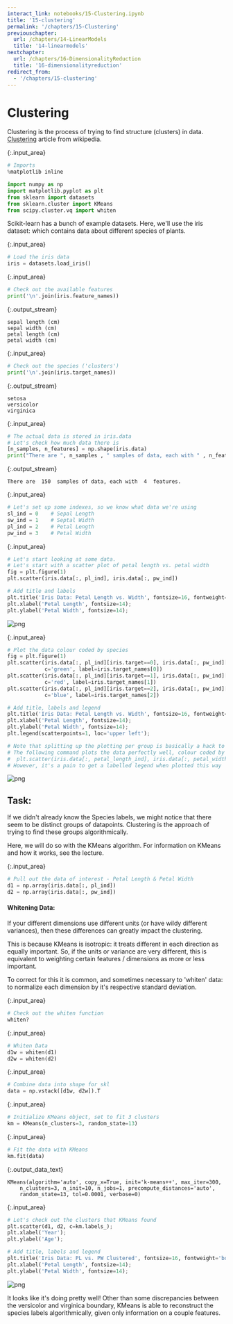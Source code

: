 ```yaml
---
interact_link: notebooks/15-Clustering.ipynb
title: '15-clustering'
permalink: '/chapters/15-Clustering'
previouschapter:
  url: /chapters/14-LinearModels
  title: '14-linearmodels'
nextchapter:
  url: /chapters/16-DimensionalityReduction
  title: '16-dimensionalityreduction'
redirect_from:
  - '/chapters/15-clustering'
---
```


# Clustering

<div class="alert alert-success">
Clustering is the process of trying to find structure (clusters) in data.
</div>

<div class="alert alert-info">
<a href=https://en.wikipedia.org/wiki/Cluster_analysis>Clustering</a>
article from wikipedia. 
</div>



{:.input_area}
```python
# Imports
%matplotlib inline

import numpy as np
import matplotlib.pyplot as plt
from sklearn import datasets
from sklearn.cluster import KMeans
from scipy.cluster.vq import whiten
```


Scikit-learn has a bunch of example datasets. Here, we'll use the iris dataset: which contains data about different species of plants. 



{:.input_area}
```python
# Load the iris data
iris = datasets.load_iris()
```




{:.input_area}
```python
# Check out the available features
print('\n'.join(iris.feature_names))
```


{:.output_stream}
```
sepal length (cm)
sepal width (cm)
petal length (cm)
petal width (cm)

```



{:.input_area}
```python
# Check out the species ('clusters')
print('\n'.join(iris.target_names))
```


{:.output_stream}
```
setosa
versicolor
virginica

```



{:.input_area}
```python
# The actual data is stored in iris.data
# Let's check how much data there is
[n_samples, n_features] = np.shape(iris.data) 
print("There are ", n_samples , " samples of data, each with " , n_features, " features.")
```


{:.output_stream}
```
There are  150  samples of data, each with  4  features.

```



{:.input_area}
```python
# Let's set up some indexes, so we know what data we're using
sl_ind = 0    # Sepal Length
sw_ind = 1    # Septal Width
pl_ind = 2    # Petal Length
pw_ind = 3    # Petal Width
```




{:.input_area}
```python
# Let's start looking at some data. 
# Let's start with a scatter plot of petal length vs. petal width
fig = plt.figure(1)
plt.scatter(iris.data[:, pl_ind], iris.data[:, pw_ind])

# Add title and labels
plt.title('Iris Data: Petal Length vs. Width', fontsize=16, fontweight='bold')
plt.xlabel('Petal Length', fontsize=14);
plt.ylabel('Petal Width', fontsize=14);
```



![png](../images/./_chapters/15-Clustering_9_0.png)




{:.input_area}
```python
# Plot the data colour coded by species
fig = plt.figure(1)
plt.scatter(iris.data[:, pl_ind][iris.target==0], iris.data[:, pw_ind][iris.target==0],
            c='green', label=iris.target_names[0])
plt.scatter(iris.data[:, pl_ind][iris.target==1], iris.data[:, pw_ind][iris.target==1],
            c='red', label=iris.target_names[1])
plt.scatter(iris.data[:, pl_ind][iris.target==2], iris.data[:, pw_ind][iris.target==2],
            c='blue', label=iris.target_names[2])

# Add title, labels and legend
plt.title('Iris Data: Petal Length vs. Width', fontsize=16, fontweight='bold')
plt.xlabel('Petal Length', fontsize=14);
plt.ylabel('Petal Width', fontsize=14);
plt.legend(scatterpoints=1, loc='upper left');

# Note that splitting up the plotting per group is basically a hack to make the legend work, 
# The following command plots the data perfectly well, colour coded by target:
#  plt.scatter(iris.data[:, petal_length_ind], iris.data[:, petal_width_ind], c=iris.target)
# However, it's a pain to get a labelled legend when plotted this way
```



![png](../images/./_chapters/15-Clustering_10_0.png)


## Task:
If we didn't already know the Species labels, we might notice that there seem to be distinct groups of datapoints. Clustering is the approach of trying to find these groups algorithmically. 

Here, we will do so with the KMeans algorithm. For information on KMeans and how it works, see the lecture. 



{:.input_area}
```python
# Pull out the data of interest - Petal Length & Petal Width
d1 = np.array(iris.data[:, pl_ind])
d2 = np.array(iris.data[:, pw_ind])
```


#### Whitening Data:
If your different dimensions use different units (or have wildy different variances), then these differences can greatly impact the clustering. 

This is because KMeans is isotropic: it treats different in each direction as equally important. So, if the units or variance are very different, this is equivalent to weighting certain features / dimensions as more or less important. 

To correct for this it is common, and sometimes necessary to 'whiten' data: to normalize each dimension by it's respective standard deviation.  



{:.input_area}
```python
# Check out the whiten function
whiten?
```




{:.input_area}
```python
# Whiten Data
d1w = whiten(d1)
d2w = whiten(d2)
```




{:.input_area}
```python
# Combine data into shape for skl
data = np.vstack([d1w, d2w]).T
```




{:.input_area}
```python
# Initialize KMeans object, set to fit 3 clusters
km = KMeans(n_clusters=3, random_state=13)
```




{:.input_area}
```python
# Fit the data with KMeans
km.fit(data)
```





{:.output_data_text}
```
KMeans(algorithm='auto', copy_x=True, init='k-means++', max_iter=300,
    n_clusters=3, n_init=10, n_jobs=1, precompute_distances='auto',
    random_state=13, tol=0.0001, verbose=0)
```





{:.input_area}
```python
# Let's check out the clusters that KMeans found
plt.scatter(d1, d2, c=km.labels_);
plt.xlabel('Year');
plt.ylabel('Age');

# Add title, labels and legend
plt.title('Iris Data: PL vs. PW Clustered', fontsize=16, fontweight='bold')
plt.xlabel('Petal Length', fontsize=14);
plt.ylabel('Petal Width', fontsize=14);
```



![png](../images/./_chapters/15-Clustering_19_0.png)


It looks like it's doing pretty well! Other than some discrepancies between the versicolor and virginica boundary, KMeans is able to reconstruct the species labels algorithmically, given only information on a couple features. 
